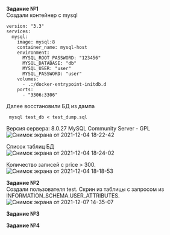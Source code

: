 **Задание №1**   
Создали контейнер с mysql  
```
version: "3.3"
services:
  mysql:
    image: mysql:8
    container_name: mysql-host
    environment:
      MYSQL_ROOT_PASSWORD: "123456"
      MYSQL_DATABASE: "db"
      MYSQL_USER: "user"
      MYSQL_PASSWORD: "user"
    volumes:
      - .:/docker-entrypoint-initdb.d
    ports:
      - "3306:3306"
```
Далее восстановили БД из дампа  
```
 mysql test_db < test_dump.sql
``` 
Версия сервера: 8.0.27 MySQL Community Server - GPL   
![Снимок экрана от 2021-12-04 18-22-42](https://user-images.githubusercontent.com/87299405/144713000-4715ee29-06cc-44cf-9540-968c24bcd556.png)  
    
Список таблиц БД  
![Снимок экрана от 2021-12-04 18-24-02](https://user-images.githubusercontent.com/87299405/144713038-0035658b-b788-40a1-8e34-06d0dbb70734.png)  
   
Количество записей с price > 300.   
![Снимок экрана от 2021-12-04 18-18-53](https://user-images.githubusercontent.com/87299405/144713073-59f2265b-647b-49f9-8320-f5c1e70b3ddb.png)

**Задание №2**   
Создали пользователя test.
Скрин из таблицы с запросом из INFORMATION_SCHEMA.USER_ATTRIBUTES.
![Снимок экрана от 2021-12-07 14-35-07](https://user-images.githubusercontent.com/87299405/145013601-d368c775-5a7e-4448-84f1-d07ca556091c.png)

**Задание №3**  
   
**Задание №4**   
